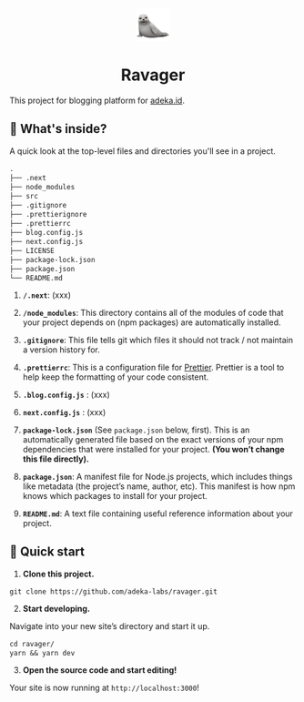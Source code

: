 <p align="center">
  <a href="#">
    <img alt="Ravager" src="asset/logo/image%201298.png" width="60" />
  </a>
</p>
<h1 align="center">
  Ravager
</h1>

This project for blogging platform for [adeka.id](https://adeka.id).

## 🧐 What's inside?

A quick look at the top-level files and directories you'll see in a project.

    .
    ├── .next
    ├── node_modules
    ├── src
    ├── .gitignore
    ├── .prettierignore
    ├── .prettierrc
    ├── blog.config.js
    ├── next.config.js
    ├── LICENSE
    ├── package-lock.json
    ├── package.json
    └── README.md

1.  **`/.next`**: (xxx)

2.  **`/node_modules`**: This directory contains all of the modules of code that your project depends on (npm packages) are automatically installed.

3.  **`.gitignore`**: This file tells git which files it should not track / not maintain a version history for.

4.  **`.prettierrc`**: This is a configuration file for [Prettier](https://prettier.io/). Prettier is a tool to help keep the formatting of your code consistent.

5. **`.blog.config.js`** : (xxx)
6. **`next.config.js`** : (xxx)
7. **`package-lock.json`** (See `package.json` below, first). This is an automatically generated file based on the exact versions of your npm dependencies that were installed for your project. **(You won’t change this file directly).**

8. **`package.json`**: A manifest file for Node.js projects, which includes things like metadata (the project’s name, author, etc). This manifest is how npm knows which packages to install for your project.
9. **`README.md`**: A text file containing useful reference information about your project.

## 🚀 Quick start

1. **Clone this project.**
```
git clone https://github.com/adeka-labs/ravager.git
```
2. **Start developing.**

Navigate into your new site’s directory and start it up.

```shell
cd ravager/
yarn && yarn dev
```

3. **Open the source code and start editing!**
    
Your site is now running at `http://localhost:3000`!


   

